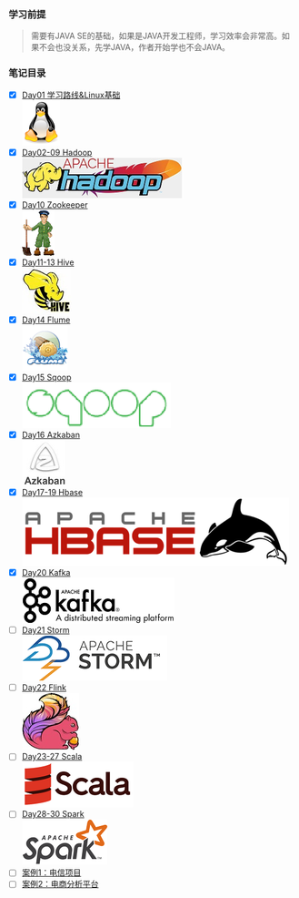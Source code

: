 ### 学习前提
> 需要有JAVA SE的基础，如果是JAVA开发工程师，学习效率会非常高。如果不会也没关系，先学JAVA，作者开始学也不会JAVA。
### 笔记目录
- [x] [Day01 学习路线&Linux基础](Day01学习路线&Linux/README.md)    
![](img/Linux.png)
- [x] [Day02-09 Hadoop](Hadoop笔记.md)  
![](img/hadoop-logo.jpg)
- [x] [Day10 Zookeeper](Day10Zookeeper/README.md)   
![](img/zookeeper_small.gif)
- [x] [Day11-13 Hive](Day11Hive/README.md)    
![](img/hive_logo_medium.jpg)   
- [x] [Day14 Flume](Day14Flume/README.md)   
![](img/flume-logo.png)
- [x] [Day15 Sqoop](Day15Sqoop/README.md)   
![](img/sqoop-logo.png)
- [x] [Day16 Azkaban](Day16Azkaban/README.md)     
![](img/azkaban.jpg)
- [x] [Day17-19 Hbase](Day17-19Hbase/README.md)     
![](img/hbase_logo_with_orca_large.png)
- [x] [Day20 Kafka](Day20Kafka/README.md)     
![](img/kafka.png)
- [ ] [Day21 Storm]()     
![](img/storm.png)
- [ ] [Day22 Flink]()     
![](img/flink.jpg)
- [ ] [Day23-27 Scala]()     
![](img/Scala_logo.png)
- [ ] [Day28-30 Spark]()    
![](img/spark-logo-trademark.png)
- [ ] [案例1：电信项目]()
- [ ] [案例2：电商分析平台]()
